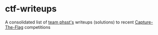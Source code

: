 # ctf-writeups
A consolidated list of [team phsst's](https://ctftime.org/team/31730) writeups (solutions) to recent [Capture-The-Flag](https://ctftime.org/ctf-wtf/) competitions
